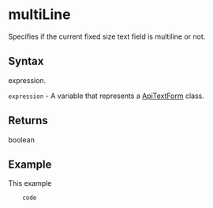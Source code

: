 # multiLine

Specifies if the current fixed size text field is multiline or not.

## Syntax

expression.

`expression` - A variable that represents a [ApiTextForm](../ApiTextForm.md) class.

## Returns

boolean

## Example

This example

```javascript
	code
```